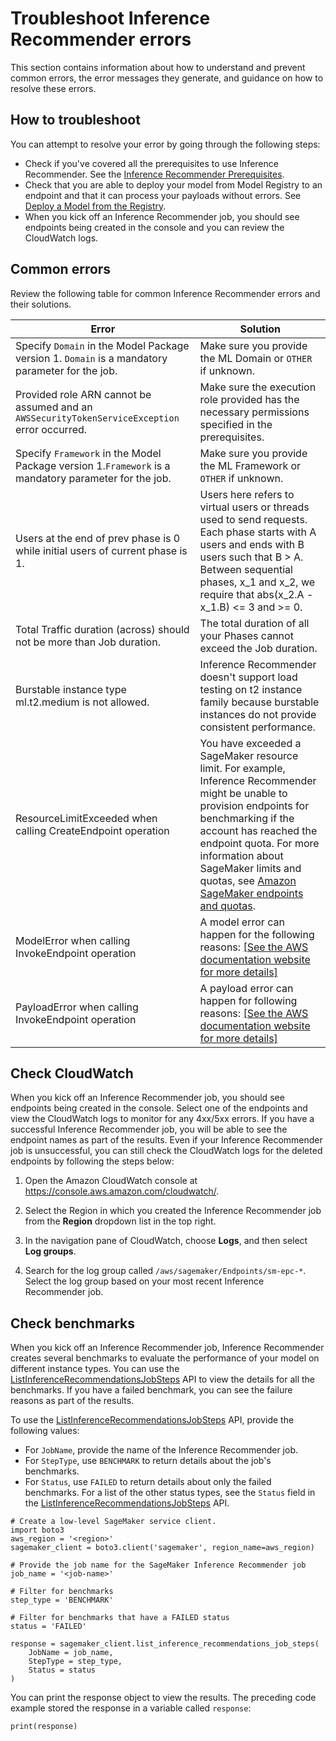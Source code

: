 # Troubleshoot Inference Recommender errors<a name="inference-recommender-troubleshooting"></a>

This section contains information about how to understand and prevent common errors, the error messages they generate, and guidance on how to resolve these errors\.

## How to troubleshoot<a name="inference-recommender-troubleshooting-how-to"></a>

You can attempt to resolve your error by going through the following steps:
+ Check if you've covered all the prerequisites to use Inference Recommender\. See the [Inference Recommender Prerequisites](https://docs.aws.amazon.com/sagemaker/latest/dg/inference-recommender-prerequisites.html)\.
+ Check that you are able to deploy your model from Model Registry to an endpoint and that it can process your payloads without errors\. See [Deploy a Model from the Registry](https://docs.aws.amazon.com/sagemaker/latest/dg/model-registry-deploy.html)\.
+ When you kick off an Inference Recommender job, you should see endpoints being created in the console and you can review the CloudWatch logs\.

## Common errors<a name="inference-recommender-troubleshooting-common"></a>

Review the following table for common Inference Recommender errors and their solutions\.


| Error | Solution | 
| --- | --- | 
|  Specify `Domain` in the Model Package version 1\. `Domain` is a mandatory parameter for the job\.  |  Make sure you provide the ML Domain or `OTHER` if unknown\.  | 
|  Provided role ARN cannot be assumed and an `AWSSecurityTokenServiceException` error occurred\.  |  Make sure the execution role provided has the necessary permissions specified in the prerequisites\.  | 
|  Specify `Framework` in the Model Package version 1\.`Framework` is a mandatory parameter for the job\.  |  Make sure you provide the ML Framework or `OTHER` if unknown\.  | 
|  Users at the end of prev phase is 0 while initial users of current phase is 1\.  |  Users here refers to virtual users or threads used to send requests\. Each phase starts with A users and ends with B users such that B > A\. Between sequential phases, x\_1 and x\_2, we require that abs\(x\_2\.A \- x\_1\.B\) <= 3 and >= 0\.  | 
|  Total Traffic duration \(across\) should not be more than Job duration\.  |  The total duration of all your Phases cannot exceed the Job duration\.  | 
|  Burstable instance type ml\.t2\.medium is not allowed\.  |  Inference Recommender doesn't support load testing on t2 instance family because burstable instances do not provide consistent performance\.  | 
|  ResourceLimitExceeded when calling CreateEndpoint operation  |  You have exceeded a SageMaker resource limit\. For example, Inference Recommender might be unable to provision endpoints for benchmarking if the account has reached the endpoint quota\. For more information about SageMaker limits and quotas, see [Amazon SageMaker endpoints and quotas](https://docs.aws.amazon.com/general/latest/gr/sagemaker.html)\.  | 
|  ModelError when calling InvokeEndpoint operation  |  A model error can happen for the following reasons: [\[See the AWS documentation website for more details\]](http://docs.aws.amazon.com/sagemaker/latest/dg/inference-recommender-troubleshooting.html)  | 
|  PayloadError when calling InvokeEndpoint operation  |  A payload error can happen for following reasons: [\[See the AWS documentation website for more details\]](http://docs.aws.amazon.com/sagemaker/latest/dg/inference-recommender-troubleshooting.html)  | 

## Check CloudWatch<a name="inference-recommender-troubleshooting-check-cw"></a>

When you kick off an Inference Recommender job, you should see endpoints being created in the console\. Select one of the endpoints and view the CloudWatch logs to monitor for any 4xx/5xx errors\. If you have a successful Inference Recommender job, you will be able to see the endpoint names as part of the results\. Even if your Inference Recommender job is unsuccessful, you can still check the CloudWatch logs for the deleted endpoints by following the steps below:

1. Open the Amazon CloudWatch console at [https://console\.aws\.amazon\.com/cloudwatch/](https://console.aws.amazon.com/cloudwatch/)\.

1. Select the Region in which you created the Inference Recommender job from the **Region** dropdown list in the top right\.

1. In the navigation pane of CloudWatch, choose **Logs**, and then select **Log groups**\.

1. Search for the log group called `/aws/sagemaker/Endpoints/sm-epc-*`\. Select the log group based on your most recent Inference Recommender job\.

## Check benchmarks<a name="inference-recommender-troubleshooting-check-benchmarks"></a>

When you kick off an Inference Recommender job, Inference Recommender creates several benchmarks to evaluate the performance of your model on different instance types\. You can use the [ListInferenceRecommendationsJobSteps](https://docs.aws.amazon.com/sagemaker/latest/APIReference/API_ListInferenceRecommendationsJobSteps.html) API to view the details for all the benchmarks\. If you have a failed benchmark, you can see the failure reasons as part of the results\.

To use the [ListInferenceRecommendationsJobSteps](https://docs.aws.amazon.com/sagemaker/latest/APIReference/API_ListInferenceRecommendationsJobSteps.html) API, provide the following values:
+ For `JobName`, provide the name of the Inference Recommender job\.
+ For `StepType`, use `BENCHMARK` to return details about the job's benchmarks\.
+ For `Status`, use `FAILED` to return details about only the failed benchmarks\. For a list of the other status types, see the `Status` field in the [ListInferenceRecommendationsJobSteps](https://docs.aws.amazon.com/sagemaker/latest/APIReference/API_ListInferenceRecommendationsJobSteps.html) API\.

```
# Create a low-level SageMaker service client.
import boto3
aws_region = '<region>'
sagemaker_client = boto3.client('sagemaker', region_name=aws_region) 

# Provide the job name for the SageMaker Inference Recommender job
job_name = '<job-name>'

# Filter for benchmarks
step_type = 'BENCHMARK' 

# Filter for benchmarks that have a FAILED status
status = 'FAILED'

response = sagemaker_client.list_inference_recommendations_job_steps(
    JobName = job_name,
    StepType = step_type,
    Status = status
)
```

You can print the response object to view the results\. The preceding code example stored the response in a variable called `response`:

```
print(response)
```